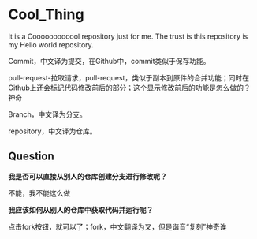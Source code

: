 # Cool_Thing
It is a Coooooooooool repository just for me. The trust is this repository is my Hello world repository.

Commit，中文译为提交，在Github中，commit类似于保存功能。

pull-request-拉取请求，pull-request，类似于副本到原件的合并功能；同时在Github上还会标记代码修改前后的部分；这个显示修改前后的功能是怎么做的？神奇

Branch，中文译为分支。

repository，中文译为仓库。

## Question

**我是否可以直接从别人的仓库创建分支进行修改呢？**

不能，我不能这么做

**我应该如何从别人的仓库中获取代码并运行呢？**

点击fork按钮，就可以了；fork，中文翻译为叉，但是谐音“复刻”神奇诶
